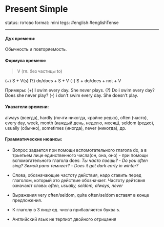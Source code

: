 # Present Simple
status: готово
format: mini
tegs: #english #englishTense

---
#### Дух времени: 
Обычность и повторяемость.


#### Формула времени: 
>V (гл. без частицы to) 

(+) S + V(s) 
(?) do/does + S + V 
(-) S + do/does + not + V 

Примеры:
(+) I swim every day. She never plays.
(?) Do i swim every day? Does she never play?
(-) i don't swim every day. She doesn't play.

#### Указатели времени:
always (всегда), hardly (почти никогда, крайне редко), often (часто), every day, week, month (каждый день, неделю, месяц), seldom (редко), usually (обычно), sometimes (иногда), never (никогда), др.
 
#### Грамматические нюансы: 
- Вопрос задается при помощи вспомогательного глагола do, а в трьетьем лице единственного числа(он, она, оно) - при помощи вспомогательного глагола does: 
*Ты часто поешь? - Do you often sing? 
Зимой рано темнеет? - Does it get dark early in winter?*
 
- Слова, обозначающие частоту действия, надо ставить перед глаголом, который это действие обозначает. Частоту дейтсвия означают слова: 
*often, usually, seldom, always, never*

- Выражения very often/seldom, quite often/seldom вставят в конце предложения. 

- К глаголу в 3 лице ед. числа прибавляется буква s. 

- Английский язык не терпиот двойного отрицания